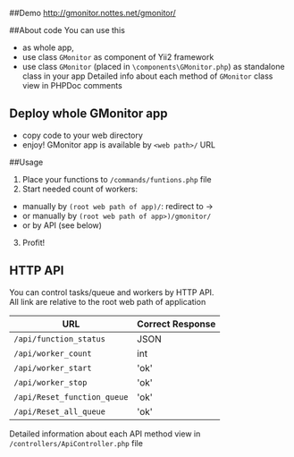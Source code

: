 ##Demo
http://gmonitor.nottes.net/gmonitor/

##About code
You can use this  
- as whole app,  
- use class `GMonitor` as component of Yii2 framework
- use class `GMonitor` (placed in `\components\GMonitor.php`) as standalone class in your app
Detailed info about each method of `GMonitor` class view in PHPDoc comments  
## Deploy whole GMonitor app
- copy code to your web directory
- enjoy! GMonitor app is available by `<web path>/` URL 


##Usage
1) Place your functions to `/commands/funtions.php` file  
2) Start needed count of workers:  
- manually by `(root web path of app)/`: redirect to ->
- or manually by `(root web path of app>)/gmonitor/`
- or by API (see below)
3) Profit!

## HTTP API

You can control tasks/queue and workers by HTTP API.  
All link are relative to the root web path of application  


|URL|Correct Response|
|----|----|
|`/api/function_status`|JSON            |
|`/api/worker_count`|int            |
|`/api/worker_start`|'ok'            |
|`/api/worker_stop`|'ok'            |
|`/api/Reset_function_queue`|'ok'|
|`/api/Reset_all_queue`|'ok'|

Detailed information about each API method view in `/controllers/ApiController.php` file

 
